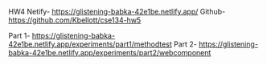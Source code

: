 HW4
Netify-
https://glistening-babka-42e1be.netlify.app/
Github-
https://github.com/Kbellott/cse134-hw5

Part 1-
https://glistening-babka-42e1be.netlify.app/experiments/part1/methodtest
Part 2-
https://glistening-babka-42e1be.netlify.app/experiments/part2/webcomponent
